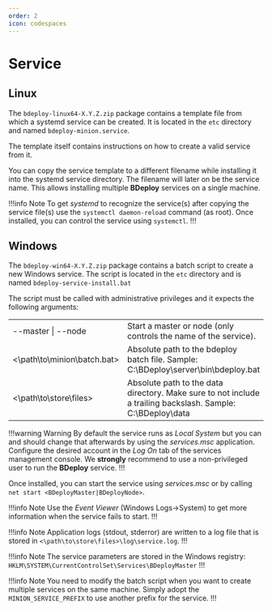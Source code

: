 ```yaml
---
order: 2
icon: codespaces
---
```


# Service

## Linux

The `bdeploy-linux64-X.Y.Z.zip` package contains a template file from which a systemd service can be created. It is located in the `etc` directory and named `bdeploy-minion.service`.

The template itself contains instructions on how to create a valid service from it.

You can copy the service template to a different filename while installing it into the systemd service directory. The filename will later on be the service name. This allows installing multiple **BDeploy** services on a single machine.

!!!info Note
To get _systemd_ to recognize the service(s) after copying the service file(s) use the `systemctl daemon-reload` command (as root).
Once installed, you can control the service using `systemctl`.
!!!

## Windows

The `bdeploy-win64-X.Y.Z.zip` package contains a batch script to create a new Windows service. The script is located in the `etc` directory and is named `bdeploy-service-install.bat`

The script must be called with administrative privileges and it expects the following arguments:

|                             |                                                                                                             |
| --------------------------- | ----------------------------------------------------------------------------------------------------------- |
| --master \| --node          | Start a master or node (only controls the name of the service).                                             |
| <\path\to\minion\batch.bat> | Absolute path to the bdeploy batch file. Sample: C:\BDeploy\server\bin\bdeploy.bat                          |
| <\path\to\store\files>      | Absolute path to the data directory. Make sure to not include a trailing backslash. Sample: C:\BDeploy\data |

!!!warning Warning
By default the service runs as _Local System_ but you can and should change that afterwards by using the _services.msc_ application. Configure the desired account in the _Log On_ tab of the services management console. We **strongly** recommend to use a non-privileged user to run the **BDeploy** service.
!!!

Once installed, you can start the service using _services.msc_ or by calling `net start <BDeployMaster|BDeployNode>`.

!!!info Note
Use the _Event Viewer_ (Windows Logs->System) to get more information when the service fails to start.
!!!

!!!info Note
Application logs (stdout, stderror) are written to a log file that is stored in `<\path\to\store\files>\log\service.log`.
!!!

!!!info Note
The service parameters are stored in the Windows registry: `HKLM\SYSTEM\CurrentControlSet\Services\BDeployMaster`
!!!

!!!info Note
You need to modify the batch script when you want to create multiple services on the same machine. Simply adopt the `MINION_SERVICE_PREFIX` to use another prefix for the service.
!!!
